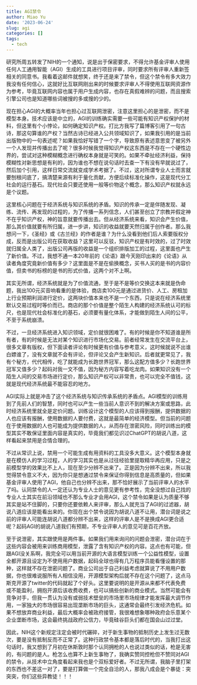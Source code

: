 ```yaml
---
title: AGI禁令
author: Miao Yu
date: '2023-06-24'
slug: agi
categories: []
tags:
  - tech
---
```


研究所周五转发了NIH的一个通知，说是出于保密要求，不得允许基金评审人使用任何人工通用智能（AGI）生成的工具进行项目评审，同时要求所有评审人重新签相关的同意书。我看着这邮件就想笑，终于还是来了禁令，但这个禁令有多大效力我没有任何信心，这就好比互联网刚出来的时候要求评审人不得使用互联网资源作为参考，毕竟互联网内容也属于用户生成内容，也存在真假难辨的问题，而且搜索引擎公司也是知道哪些词被搜的多或搜的少的。

现在担心AGI的大概率当年也担心过互联网泄密，注意这里担心的是泄密，而不是模型本身。技术应该是中立的，AGI的训练确实需要一些可能有知识产权保护的材料，但这里有个小悖论，如何确定知识产权。打比方我写了篇博客引用了一句古诗，那这句算谁的产权？当然古诗已经进入公共领域知识了，如果我引用的是当前出版物中的一句表述呢？如果我恰好写错了一个字，导致原有表述意思变了被另外一个人发现并传播出去了呢？很多时候我觉得知识产权这东西是不存在一个硬性边界的，尝试对这种模糊概念进行确权本身就是可笑的。如果不牵扯经济利益，保持模糊性对新思想是有利的，因为谁也不想在说句话时去查一下有没有早就说过了，然后加个引用，这样日常交流就变成学术考据了。不过，这对所谓专业人士而言就要刨根问底了，搞清楚来源有利于量化贡献，方便后续标准化操作，这是现代分工社会的运行基石。现代社会只要还使用一般等价物这个概念，那么知识产权就永远是个议题。

这里核心问题在于经济系统与知识系统的矛盾。知识的传承一定是伴随发现、凝练、流传、再发现的过程的，为了传播一系列信念，人们甚至创立了宗教并假定神不在乎知识产权，神的旨意就要传播出去。但从经济系统来看，知识会产生价值，那么其价值就要有所归属，进一步讲，知识的收益就要天然归属于创作者。那么我想问一下，《圣经》或《古兰经》的作者是谁？为什么没看到他们后人索要版权分成，反而是出版公司在获取收益？这里可以反驳，知识产权是有时效的，过了时效就归属全人类了，出版公司再版的收益是一个组织排版加工的过程，这里面也产生了新价值。不过，我想不通一本20年前的《论语》跟今天刚印出来的《论语》从读者角度究竟新价值有多少？这里面是不是在偷换概念，买书人买的是书的内容价值，但卖书的标榜的是书的形式价值，这两个对不上啊。

其实无所谓，经济系统就是为了价值流通，至于是不是等价交换这本来就是伪命题，我出100元买音响看重的是体验，商店卖100元是通过进货价、人工、房租加上行业预期利润进行定价，这两块价值本来也不是一个东西，只是说在经济系统里默认交易过程时等价而已。商店的那个价值是整个陌生人构建的经济系统认可的标尺，也是现代社会标准化的基石，必须要有量化体系，才能做到陌生人间的公平，不至于系统崩溃。

不过，一旦经济系统进入知识领域，定价就很困难了。有的时候是你不知道谁是所有者，有的时候是无法对某个知识进行市场化交易。前者经常发生在交流平台上，很多文章有版权，但下面读者评论有时候更有价值与参考意义，这时候就说不出谁白嫖谁了，没有文章就不会有评论，但评论又会产生新知识。后者就更常见了，我有个秘方，代代相传，吃了就能成为长跑世界冠军，那么这配方值多少？长跑世界冠军又值多少？起码对我一文不值，因为秘方内容写着吃龙肉。如果知识没有一个陌生人间的交易市场进行定价，那么知识产权可以非常贵，也可以完全不值钱，这就是现代经济系统最不能容忍的地方。

AGI实际上就是冲击了这个经济系统与知识传承系统的矛盾点。AGI模型的训练用到了先前人们的智慧，同时也可以产生一些当前人意识不到的解决方案或思路，此时经济系统里就全是定价问题。训练设计这个模型的人应该得到报酬，提供数据的人也应该有报酬，使用数据的人要付费，这就是最简单的经济模型。但当前的问题在于使用数据的人也可能成为提供数据的人，从而存在泄密风险，同时训练出的模型其实不敢保证里面内容是真实的，毕竟我们都见识过ChatGPT的胡说八道，这样看起来禁用是合情合理的。

不过从常识上说，禁用一个可能生成有用资料的工具没多大意义。这个模型本身就是在模仿人的学习过程，人的学习其实也是从过往经验里提取精华再应用，只是之前模型学的效果比不上人，现在至少分辨不出来了。正是因为分辨不出来，所以我觉得禁令意义不大，因为你只是想通过禁令来保证你得到信息是高质量的，但如果基金评审人使用了AGI，他自己也分辨不出来，那不恰好展示了当前评审人的水平了吗。认同禁令的人一定还认为专业人士的意见更有参考性，完全没想过自己找的专业人士其实在前沿领域也不那么专业才会用AGI，这个禁令如果是认为质量不够其实是站不住脚的，只要你还要依赖人来评审，那么人就充当了AGI的过滤器，胡说八道应该是能看出来的。你现在出个禁令说因为胡说八道不让用，潜台词是说之前的评审人可能连胡说八道都分辨不出来，这样的评审人是不是换成AGI更合适呢？起码AGI的胡说八道我们有预期，不专业评审人的意见可是百花齐放。

至于说泄密，其实跟使用是两件事。如果我们用来询问的问题会泄密，潜台词在于这些内容会被用来训练商用模型，泄露了含有知识产权的内容。这点也有可能，但跟AGI没关系啊，我完全可以用当前开源的大语言模型训练一个公益性模型，设置全都开源且设定为不使用用户数据，起码全球也得有几万程序员能看懂设置的那种，这样就不存在泄密问题了。商业公司出于自己利益考虑就算说了不用用户数据，你也很难说服所有人相信没用，开源模型架构后就不存在这个问题了，这点马斯克开源了twitter的代码就起了个好头。这里要说明的是开源从来都不代表免费或不能盈利，拥抱开源后该收费收费，也可以搞些创新的商业模式。当然可能会有竞争对手，但我一贯认为没有或弱技术壁垒的市场里市场规律才能发挥最大调节作用，一家独大的市场很容易出现垄断市场的巨头，这通常会最终引发经济危机。如果不想放弃商业利益，最后大概率会被政府接管，我很难想象哪种政府会乐意某个企业垄断市场，这会最终挑战政府公信力，毕竟硅谷巨头们都在国会山过过堂。

因此，NIH这个新规定注定会被时代碾碎，对于新生事物的抵制历史上发生过无数次，要是没有抵制反而不正常了。这种行政禁令基本都是落后时代的，当我打出这句话时，我又想到了月初在休斯敦时那个认同拥枪的人也说过类似的话，枪是无害的，有问题的是人。枪怎么也算不上新生事物了，我确实赞同控枪但不赞同对AGI的禁令，从技术中立角度看起来我也是个双标爱好者。不过无所谓，我脑子里打架的东西也不差这一对了，要是打算做一个完全自洽的人，那我八成会是个暴徒：突突突，你们这些异教徒！！！
